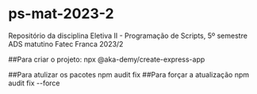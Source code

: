 # ps-mat-2023-2
Repositório da disciplina Eletiva II - Programação de Scripts, 5º semestre ADS matutino Fatec Franca 2023/2

##Para criar o projeto:
    npx @aka-demy/create-express-app

##Para atulizar os pacotes
    npm audit fix
##Para forçar a atualização
    npm audit fix --force

##
